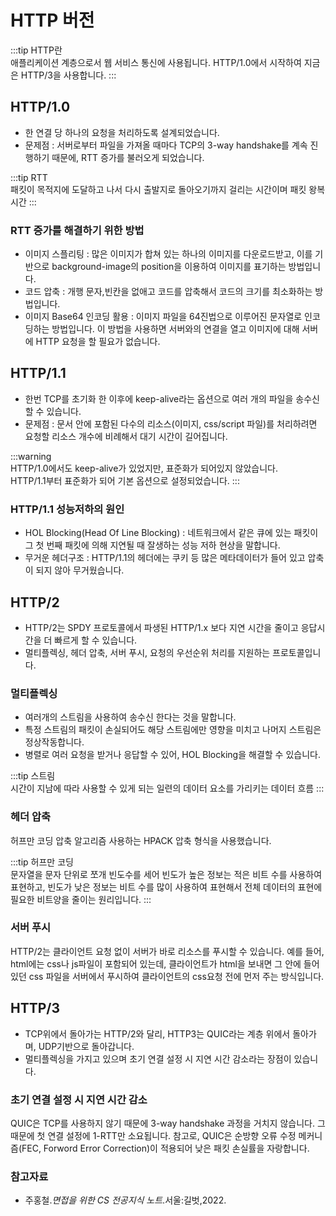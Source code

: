 # HTTP 버전

:::tip HTTP란  
애플리케이션 계층으로서 웹 서비스 통신에 사용됩니다.
HTTP/1.0에서 시작하여 지금은 HTTP/3을 사용합니다.
:::

## HTTP/1.0
- 한 연결 당 하나의 요청을 처리하도록 설계되었습니다.  
- 문제점 : 서버로부터 파일을 가져올 때마다 TCP의 3-way handshake를 계속 진행하기 때문에, RTT 증가를 불러오게 되었습니다.

:::tip RTT  
패킷이 목적지에 도달하고 나서 다시 출발지로 돌아오기까지 걸리는 시간이며 패킷 왕복 시간
:::

### RTT 증가를 해결하기 위한 방법
- 이미지 스플리팅
 :  많은 이미지가 합쳐 있는 하나의 이미지를 다운로드받고, 이를 기반으로 background-image의 position을 이용하여 이미지를 표기하는 방법입니다.
- 코드 압축
  : 개행 문자,빈칸을 없애고 코드를 압축해서 코드의 크기를 최소화하는 방법입니다.
- 이미지 Base64 인코딩 활용
  : 이미지 파일을 64진법으로 이루어진 문자열로 인코딩하는 방법입니다. 이 방법을 사용하면 서버와의 연결을 열고 이미지에 대해 서버에 HTTP 요청을 할 필요가 없습니다.

## HTTP/1.1
- 한번 TCP를 초기화 한 이후에 keep-alive라는 옵션으로 여러 개의 파일을 송수신할 수 있습니다.
- 문제점 : 문서 안에 포함된 다수의 리소스(이미지, css/script 파일)를 처리하려면 요청할 리소스 개수에 비례해서 대기 시간이 길어집니다.

:::warning  
HTTP/1.0에서도 keep-alive가 있었지만, 표준화가 되어있지 않았습니다.   
HTTP/1.1부터 표준화가 되어 기본 옵션으로 설정되었습니다.
:::

### HTTP/1.1 성능저하의 원인
- HOL Blocking(Head Of Line Blocking)
  : 네트워크에서 같은 큐에 있는 패킷이 그 첫 번째 패킷에 의해 지연될 때 잘생하는 성능 저하 현상을 말합니다.
- 무거운 헤더구조
  : HTTP/1.1의 헤더에는 쿠키 등 많은 메타데이터가 들어 있고 압축이 되지 않아 무거웠습니다.

## HTTP/2
- HTTP/2는 SPDY 프로토콜에서 파생된 HTTP/1.x 보다 지연 시간을 줄이고 응답시간을 더 빠르게 할 수 있습니다.
- 멀티플렉싱, 헤더 압축, 서버 푸시, 요청의 우선순위 처리를 지원하는 프로토콜입니다.

### 멀티플렉싱
- 여러개의 스트림을 사용하여 송수신 한다는 것을 말합니다.
- 특정 스트림의 패킷이 손실되어도 해당 스트림에만 영향을 미치고 나머지 스트림은 정상작동합니다.
- 병렬로 여러 요청을 받거나 응답할 수 있어, HOL Blocking을 해결할 수 있습니다.

:::tip 스트림  
시간이 지남에 따라 사용할 수 있게 되는 일련의 데이터 요소를 가리키는 데이터 흐름
:::

### 헤더 압축
허프만 코딩 압축 알고리즘 사용하는 HPACK 압축 형식을 사용했습니다.

:::tip 허프만 코딩  
문자열을 문자 단위로 쪼개 빈도수를 세어 빈도가 높은 정보는 적은 비트 수를 사용하여 표현하고,
빈도가 낮은 정보는 비트 수를 많이 사용하여 표현해서 전체 데이터의 표현에 필요한 비트양을 줄이는 원리입니다.
:::

### 서버 푸시
HTTP/2는 클라이언트 요청 없이 서버가 바로 리소스를 푸시할 수 있습니다.
예를 들어, html에는 css나 js파일이 포함되어 있는데, 클라이언트가 html을 보내면 그 안에 들어있던 css 파일을 서버에서 푸시하여 클라이언트의 css요청 전에 먼저 주는 방식입니다.

## HTTP/3
- TCP위에서 돌아가는 HTTP/2와 달리, HTTP3는 QUIC라는 계층 위에서 돌아가며, UDP기반으로 돌아갑니다.
- 멀티플렉싱을 가지고 있으며 초기 연결 설정 시 지연 시간 감소라는 장점이 있습니다.

### 초기 연결 설정 시 지연 시간 감소
QUIC은 TCP를 사용하지 않기 때문에 3-way handshake 과정을 거치지 않습니다.
그 때문에 첫 연결 설정에 1-RTT만 소요됩니다.
참고로, QUIC은 순방향 오류 수정 메커니즘(FEC, Forword Error Correction)이 적용되어 낮은 패킷 손실률을 자랑합니다.

### 참고자료
- 주홍철.*면접을 위한 CS 전공지식 노트*.서울:길벗,2022.